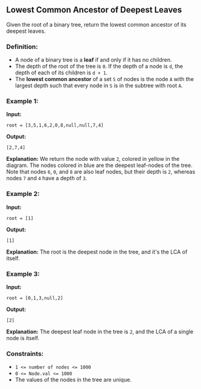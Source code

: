 ## Lowest Common Ancestor of Deepest Leaves

Given the root of a binary tree, return the lowest common ancestor of its deepest leaves.

### Definition:
- A node of a binary tree is a **leaf** if and only if it has no children.
- The depth of the root of the tree is `0`. If the depth of a node is `d`, the depth of each of its children is `d + 1`.
- The **lowest common ancestor** of a set `S` of nodes is the node `A` with the largest depth such that every node in `S` is in the subtree with root `A`.

### Example 1:

**Input:**
```plaintext
root = [3,5,1,6,2,0,8,null,null,7,4]
```
**Output:**
```plaintext
[2,7,4]
```
**Explanation:**
We return the node with value `2`, colored in yellow in the diagram.
The nodes colored in blue are the deepest leaf-nodes of the tree.
Note that nodes `6`, `0`, and `8` are also leaf nodes, but their depth is `2`, whereas nodes `7` and `4` have a depth of `3`.

### Example 2:

**Input:**
```plaintext
root = [1]
```
**Output:**
```plaintext
[1]
```
**Explanation:**
The root is the deepest node in the tree, and it's the LCA of itself.

### Example 3:

**Input:**
```plaintext
root = [0,1,3,null,2]
```
**Output:**
```plaintext
[2]
```
**Explanation:**
The deepest leaf node in the tree is `2`, and the LCA of a single node is itself.

### Constraints:
- `1 <= number of nodes <= 1000`
- `0 <= Node.val <= 1000`
- The values of the nodes in the tree are unique.
